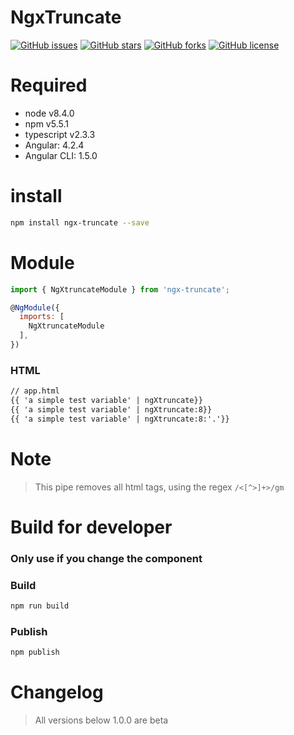 # NgxTruncate

[![GitHub issues](https://img.shields.io/github/issues/amarkes/ngxtruncate.svg)](https://github.com/amarkes/ngxtruncate/issues)
[![GitHub stars](https://img.shields.io/github/stars/amarkes/ngxtruncate.svg)](https://github.com/amarkes/ngxtruncate/stargazers)
[![GitHub forks](https://img.shields.io/github/forks/amarkes/ngxtruncate.svg)](https://github.com/amarkes/ngxtruncate/network)
[![GitHub license](https://img.shields.io/badge/license-MIT-blue.svg)](https://raw.githubusercontent.com/amarkes/https://github.com/amarkes/ngxtruncate/master/LICENSE)



# Required
- node v8.4.0
- npm v5.5.1
- typescript v2.3.3
- Angular: 4.2.4
- Angular CLI: 1.5.0

# install

```sh
npm install ngx-truncate --save
```

# Module

```javascript
import { NgXtruncateModule } from 'ngx-truncate';

@NgModule({
  imports: [
    NgXtruncateModule
  ],
})

```

### HTML

```html
// app.html
{{ 'a simple test variable' | ngXtruncate}}
{{ 'a simple test variable' | ngXtruncate:8}}
{{ 'a simple test variable' | ngXtruncate:8:'.'}}
```

# Note

> This pipe removes all html tags, using the regex `/<[^>]+>/gm`

# Build for developer

### Only use if you change the component

### Build

```sh
npm run build
```

### Publish

```sh
npm publish
```

# Changelog

> All versions below 1.0.0 are beta

